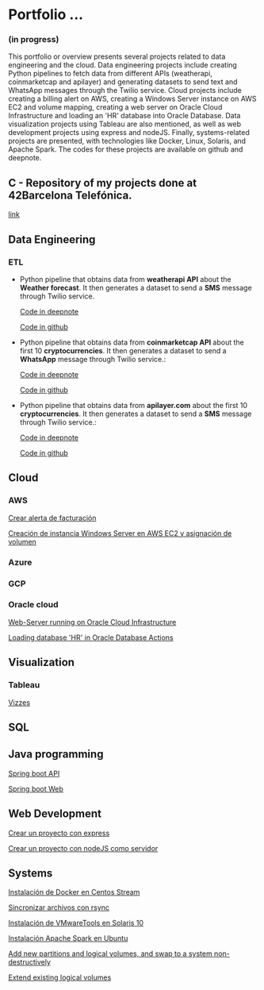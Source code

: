 # Portfolio  ... 
### (in progress)
This portfolio or overview presents several projects related to data engineering and the cloud. Data engineering projects include creating Python pipelines to fetch data from different APIs (weatherapi, coinmarketcap and apilayer) and generating datasets to send text and WhatsApp messages through the Twilio service. Cloud projects include creating a billing alert on AWS, creating a Windows Server instance on AWS EC2 and volume mapping, creating a web server on Oracle Cloud Infrastructure and loading an 'HR' database into Oracle Database. Data visualization projects using Tableau are also mentioned, as well as web development projects using express and nodeJS. Finally, systems-related projects are presented, with technologies like Docker, Linux, Solaris, and Apache Spark. The codes for these projects are available on github and deepnote.

## C - Repository of my projects done at 42Barcelona Telefónica.
[link](https://github.com/xilen0x/my42storage)

## Data Engineering

### ETL

* Python pipeline that obtains data from **weatherapi API** about the **Weather forecast**. It then generates a dataset to send a **SMS** message through Twilio service.

  [Code in deepnote](https://deepnote.com/@carlos-astorga/ETL-Extraccion-de-datos-desde-weatherapicom-561c9cdc-162f-4f8a-8dba-e9d08b5a3c7a)

  [Code in github](https://github.com/xilen0x/Send-messages-with-twilio)

* Python pipeline that obtains data from **coinmarketcap API** about the first 10 **cryptocurrencies**. It then generates a dataset to send a **WhatsApp** message through Twilio service.: 
  
  [Code in deepnote](https://deepnote.com/@carlos-astorga/ETL-Cryptocurrency-Data-d2ecab20-7ab9-4890-9753-56c5b6503df0)

  [Code in github](https://github.com/xilen0x/ETL_ejercicios/tree/main/etl_dollar_cripto)

* Python pipeline that obtains data from **apilayer.com** about the first 10 **cryptocurrencies**. It then generates a dataset to send a **SMS** message through Twilio service.: 
  
  [Code in deepnote](https://deepnote.com/@carlos-astorga/ETLdollarprice-0ccb54b9-5cc0-4df9-bde5-19e74ebb863e)

  [Code in github](https://github.com/xilen0x/ETL_ejercicios/blob/main/etl_dollar_price/main.py)

## Cloud

### AWS

[Crear alerta de facturación](https://www.youtube.com/watch?v=X9nOIo83ooo)

[Creación de instancia Windows Server en AWS EC2 y asignación de volumen](https://www.youtube.com/watch?v=RcRLxwt6He0)

### Azure

### GCP

### Oracle cloud

[Web-Server running on Oracle Cloud Infrastructure](http://144.24.203.136)

[Loading database 'HR'​ in Oracle Database Actions](https://www.linkedin.com/pulse/loading-database-hr-oracle-actions-carlos-astorga/?trackingId=YFANFvGjQJyQuxqCwz3pJw%3D%3D)

## Visualization
### Tableau

[Vizzes](https://public.tableau.com/app/profile/carlos.astorga)

## SQL

## Java programming
[Spring boot API](https://github.com/xilen0x/spring-workspace/tree/main/spring-boot-api)

[Spring boot Web](https://github.com/xilen0x/spring-workspace/tree/main/spring-boot-web)

## Web Development

[Crear un proyecto con express](https://xilenoxblog.wordpress.com/2020/06/30/crear-un-proyecto-con-express/)

[Crear un proyecto con nodeJS como servidor](https://xilenoxblog.wordpress.com/2020/06/30/inicializar-un-nuevo-proyecto-con-node/)

## Systems

[Instalación de Docker en Centos Stream](https://www.youtube.com/watch?v=MIGeq9NfUZc)

[Sincronizar archivos con rsync ](https://www.youtube.com/watch?v=xZm-2UukB4c)

[Instalación de VMwareTools en Solaris 10](https://www.youtube.com/watch?v=ttdFkt8sFck)

[Instalación Apache Spark en Ubuntu ](https://www.youtube.com/watch?v=Zhsu5o1O7lg)

[Add new partitions and logical volumes, and swap to a system non-destructively](https://xilenoxblog.wordpress.com/2019/04/21/add-new-partitions-and-logical-volumes-and-swap-to-a-system-non-destructively/)

[Extend existing logical volumes](https://xilenoxblog.wordpress.com/2019/05/14/extend-existing-logical-volumes-2/)


